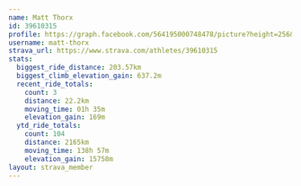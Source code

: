 ```yaml
---
name: Matt Thorx
id: 39610315
profile: https://graph.facebook.com/564195000748478/picture?height=256&width=256
username: matt-thorx
strava_url: https://www.strava.com/athletes/39610315
stats:
  biggest_ride_distance: 203.57km
  biggest_climb_elevation_gain: 637.2m
  recent_ride_totals:
    count: 3
    distance: 22.2km
    moving_time: 01h 35m
    elevation_gain: 169m
  ytd_ride_totals:
    count: 104
    distance: 2165km
    moving_time: 138h 57m
    elevation_gain: 15758m
layout: strava_member
--- 
```

